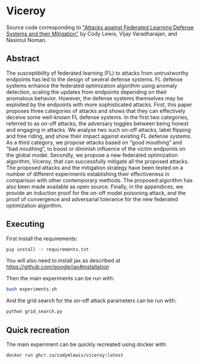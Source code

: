 # Viceroy

Source code corresponding to ["Attacks against Federated Learning Defense Systems and their Mitigation"](http://jmlr.org/papers/v24/22-0014.html) by
Cody Lewis, Vijay Varadharajan, and Nasimul Noman.

## Abstract

The susceptibility of federated learning (FL) to attacks from untrustworthy endpoints has led to the design of several defense systems. FL defense systems enhance the federated optimization algorithm using anomaly detection, scaling the updates from endpoints depending on their anomalous behavior. However, the defense systems themselves may be exploited by the endpoints with more sophisticated attacks. First, this paper proposes three categories of attacks and shows that they can effectively deceive some well-known FL defense systems. In the first two categories, referred to as on-off attacks, the adversary toggles between being honest and engaging in attacks. We analyse two such on-off attacks, label flipping and free riding, and show their impact against existing FL defense systems. As a third category, we propose attacks based on “good mouthing” and “bad mouthing”, to boost or diminish influence of the victim endpoints on the global model. Secondly, we propose a new federated optimization algorithm, Viceroy, that can successfully mitigate all the proposed attacks. The proposed attacks and the mitigation strategy have been tested on a number of different experiments establishing their effectiveness in comparison with other contemporary methods. The proposed algorithm has also been made available as open source. Finally, in the appendices, we provide an induction proof for the on-off model poisoning attack, and the proof of convergence and adversarial tolerance for the new federated optimization algorithm.

## Executing

First install the requirements:
```sh
pip install -r requirements.txt
```

You will also need to install jax as described at https://github.com/google/jax#installation

Then the main experiments can be run with:
```sh
bash experiments.sh
```

And the grid search for the on-off attack parameters can be run with:
```sh
python grid_search.py
```

## Quick recreation

The main experiment can be quickly recreated using docker with:
```sh
docker run ghcr.io/codymlewis/viceroy:latest
```
